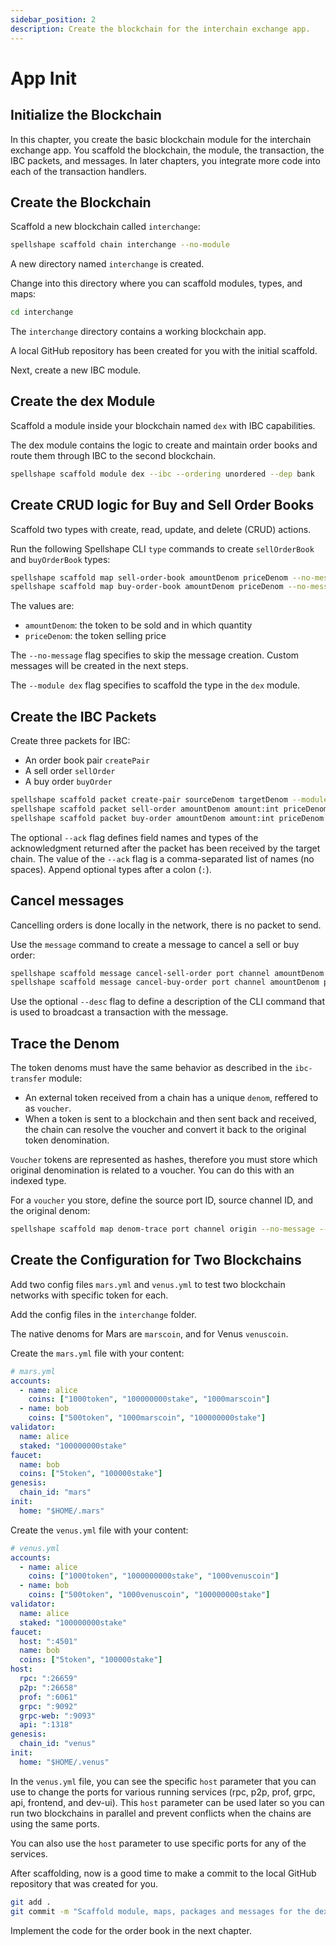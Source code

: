 ```yaml
---
sidebar_position: 2
description: Create the blockchain for the interchain exchange app.
---
```


# App Init

## Initialize the Blockchain

In this chapter, you create the basic blockchain module for the interchain exchange app. You scaffold the blockchain, the module, the transaction, the IBC packets, and messages. In later chapters, you integrate more code into each of the transaction handlers.

## Create the Blockchain

Scaffold a new blockchain called `interchange`:

```bash
spellshape scaffold chain interchange --no-module
```

A new directory named `interchange` is created. 

Change into this directory where you can scaffold modules, types, and maps:

```bash
cd interchange
```

The `interchange` directory contains a working blockchain app.

A local GitHub repository has been created for you with the initial scaffold.

Next, create a new IBC module.

## Create the dex Module

Scaffold a module inside your blockchain named `dex` with IBC capabilities.

The dex module contains the logic to create and maintain order books and route them through IBC to the second blockchain.

```bash
spellshape scaffold module dex --ibc --ordering unordered --dep bank
```

## Create CRUD logic for Buy and Sell Order Books

Scaffold two types with create, read, update, and delete (CRUD) actions. 

Run the following Spellshape CLI `type` commands to create `sellOrderBook` and `buyOrderBook` types:

```bash
spellshape scaffold map sell-order-book amountDenom priceDenom --no-message --module dex
spellshape scaffold map buy-order-book amountDenom priceDenom --no-message --module dex
```

The values are:

- `amountDenom`: the token to be sold and in which quantity
- `priceDenom`: the token selling price

The `--no-message` flag specifies to skip the message creation. Custom messages will be created in the next steps.

The `--module dex` flag specifies to scaffold the type in the `dex` module.

## Create the IBC Packets

Create three packets for IBC:

- An order book pair `createPair`
- A sell order `sellOrder`
- A buy order `buyOrder`

```bash
spellshape scaffold packet create-pair sourceDenom targetDenom --module dex
spellshape scaffold packet sell-order amountDenom amount:int priceDenom price:int --ack remainingAmount:int,gain:int --module dex
spellshape scaffold packet buy-order amountDenom amount:int priceDenom price:int --ack remainingAmount:int,purchase:int --module dex
```

The optional `--ack` flag defines field names and types of the acknowledgment returned after the packet has been received by the target chain. The value of the `--ack` flag is a comma-separated list of names (no spaces). Append optional types after a colon (`:`).

## Cancel messages

Cancelling orders is done locally in the network, there is no packet to send.

Use the `message` command to create a message to cancel a sell or buy order:

```bash
spellshape scaffold message cancel-sell-order port channel amountDenom priceDenom orderID:int --desc "Cancel a sell order" --module dex
spellshape scaffold message cancel-buy-order port channel amountDenom priceDenom orderID:int --desc "Cancel a buy order" --module dex
```

Use the optional `--desc` flag to define a description of the CLI command that is used to broadcast a transaction with the message.

## Trace the Denom

The token denoms must have the same behavior as described in the `ibc-transfer` module:

- An external token received from a chain has a unique `denom`, reffered to as `voucher`.
- When a token is sent to a blockchain and then sent back and received, the chain can resolve the voucher and convert it back to the original token denomination.

`Voucher` tokens are represented as hashes, therefore you must store which original denomination is related to a voucher. You can do this with an indexed type.

For a `voucher` you store, define the source port ID, source channel ID, and the original denom:

```bash
spellshape scaffold map denom-trace port channel origin --no-message --module dex
```

## Create the Configuration for Two Blockchains

Add two config files `mars.yml` and `venus.yml` to test two blockchain networks with specific token for each.

Add the config files in the `interchange` folder.

The native denoms for Mars are `marscoin`, and for Venus `venuscoin`.

Create the `mars.yml` file with your content:

```yaml
# mars.yml
accounts:
  - name: alice
    coins: ["1000token", "100000000stake", "1000marscoin"]
  - name: bob
    coins: ["500token", "1000marscoin", "100000000stake"]
validator:
  name: alice
  staked: "100000000stake"
faucet:
  name: bob
  coins: ["5token", "100000stake"]
genesis:
  chain_id: "mars"
init:
  home: "$HOME/.mars"
```

Create the `venus.yml` file with your content:

```yaml
# venus.yml
accounts:
  - name: alice
    coins: ["1000token", "1000000000stake", "1000venuscoin"]
  - name: bob
    coins: ["500token", "1000venuscoin", "100000000stake"]
validator:
  name: alice
  staked: "100000000stake"
faucet:
  host: ":4501"
  name: bob
  coins: ["5token", "100000stake"]
host:
  rpc: ":26659"
  p2p: ":26658"
  prof: ":6061"
  grpc: ":9092"
  grpc-web: ":9093"
  api: ":1318"
genesis:
  chain_id: "venus"
init:
  home: "$HOME/.venus"
```

In the `venus.yml` file, you can see the specific `host` parameter that you can use to change the ports for various running services (rpc, p2p, prof, grpc, api, frontend, and dev-ui). This `host` parameter can be used later so you can run two blockchains in parallel and prevent conflicts when the chains are using the same ports.

You can also use the `host` parameter to use specific ports for any of the services.

After scaffolding, now is a good time to make a commit to the local GitHub repository that was created for you.

```bash
git add .
git commit -m "Scaffold module, maps, packages and messages for the dex"
```

Implement the code for the order book in the next chapter.
